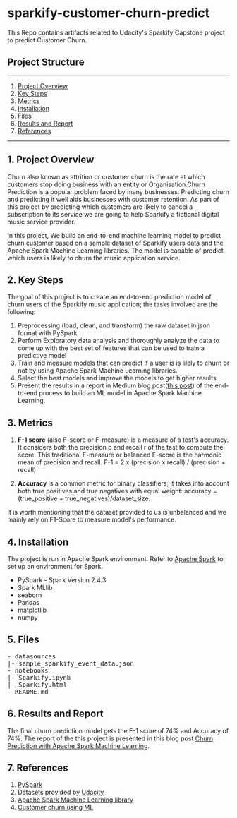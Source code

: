 # sparkify-customer-churn-predict
This Repo contains artifacts related to Udacity's Sparkify Capstone project to predict Customer Churn.

## Project Structure
------
1. [Project Overview](#ProjectOverview)
2. [Key Steps](#Keysteps)
3. [Metrics](#Metrics)
4. [Installation](#Installation)
5. [Files](#Files)
6. [Results and Report](#Results&Report)
7. [References](#References)

------
## 1. Project Overview <a name="ProjectOverview"></a>
Churn also known as attrition or customer churn is the rate at which customers stop doing business with an entity or Organisation.Churn Prediction is a popular problem faced by many businesses. Predicting churn and predicting it well aids businesses with customer retention. As part of this project by predicting which customers are likely to cancel a subscription to its service we are going to help Sparkify a fictional digital music service provider.

In this project, We build an end-to-end machine learning model to predict churn customer based on a sample dataset of Sparkify users data and the Apache Spark Machine Learning libraries.
The model is capable of predict which users is likely to churn the music application service.

## 2. Key Steps <a name="Keysteps"></a>
The goal of this project is to create an end-to-end prediction model of churn users of the Sparkify music application; the tasks involved are the following:
1. Preprocessing (load, clean, and transform) the raw dataset in json format with PySpark
2. Perform Exploratory data analysis and thoroughly analyze the data to come up with the best set of features that can be used to train a predictive model
3. Train and measure models that can predict if a user is is lilely to churn or not by using Apache Spark Machine Learning libraries.
4. Select the best models and improve the models to get higher results
5. Present the results in a report in Medium blog post([this post](https://lgreddy-sbn.medium.com/predicting-churn-using-spark-machine-learning-library-a9b9a1070b0a)) of the end-to-end process to build an ML model in Apache Spark Machine Learning.

## 3. Metrics
1. **F-1 score** (also F-score or F-measure) is a measure of a test's accuracy. It considers both the precision p and recall r of the test to compute the score. This traditional F-measure or balanced F-score is the harmonic mean of precision and recall. F-1 = 2 x (precision x recall) / (precision + recall)

2. **Accuracy** is a common metric for binary classifiers; it takes into account both true positives and true negatives with equal weight: accuracy = (true_positive + true_negatives)/dataset_size.

It is worth mentioning that the dataset provided to us is unbalanced and we mainly rely on F1-Score to measure model's performance.

## 4. Installation <a name="Installation"></a>
The project is run in Apache Spark environment. Refer to [Apache Spark](https://spark.apache.org) to set up an environment for Spark.
+ PySpark - Spark Version 2.4.3
+ Spark MLlib
+ seaborn
+ Pandas
+ matplotlib
+ numpy

## 5. Files <a name="Files"></a>
<pre>
- datasources
|- sample_sparkify_event_data.json
- notebooks
|- Sparkify.ipynb
|- Sparkify.html
- README.md
</pre>

## 6. Results and Report <a name="Results&Report"></a>
The final churn prediction model gets the F-1 score of 74% and Accuracy of 74%.
The report of the this project is presented in this blog post [Churn Prediction with Apache Spark Machine Learning](https://lgreddy-sbn.medium.com/predicting-churn-using-spark-machine-learning-library-a9b9a1070b0a).

## 7. References <a name="References"></a>
1. [PySpark](http://spark.apache.org/docs/latest/api/python/)
2. Datasets provided by [Udacity](https://www.udacity.com)
3. [Apache Spark Machine Learning library](https://spark.apache.org/mllib/)
4. [Customer churn using ML](https://www.kdnuggets.com/2019/05/churn-prediction-machine-learning.html)
